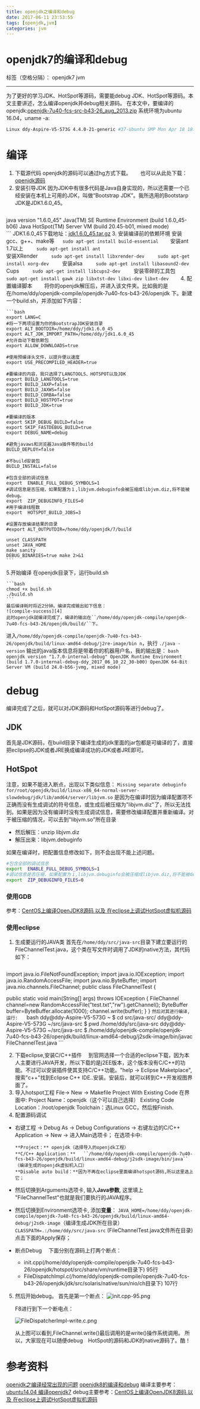 ```yaml
---
title: openjdk之编译和debug
date: 2017-06-11 23:53:55
tags: [openjdk,jvm]
categories: jvm
---
```

# openjdk7的编译和debug

标签（空格分隔）： openjdk7 jvm

---
为了更好的学习JDK、HotSpot等源码，需要能debug JDK、HotSpot等源码。本文主要讲述，怎么编译openjdk并debug相关源码。
在本文中，要编译的openjdk:[openjdk-7u40-fcs-src-b43-26_aug_2013.zip][1]
系统环境为ubuntu 16.04，uname -a:
```bash
Linux ddy-Aspire-V5-573G 4.4.0-21-generic #37-Ubuntu SMP Mon Apr 18 18:33:37 UTC 2016 x86_64 x86_64 x86_64 GNU/Linux
```
# 编译
1. 下载源代码
    openjdk的源码可以通过hg方式下载。　　
    也可以从此处下载：[openjdk源码][2]　　
2. 安装引导JDK
    因为JDK中有很多代码是Java自身实现的，所以还需要一个已经安装在本机上可用的JDK，叫做“Bootstrap     JDK”。我所选用的Bootstarp JDK是JDK1.6.0_45。　　
    ```bash
java version "1.6.0_45"
Java(TM) SE Runtime Environment (build 1.6.0_45-b06)
Java HotSpot(TM) Server VM (build 20.45-b01, mixed mode)  
    ```
    JDK1.6.0_45下载地址：[jdk1.6.0_45.tar.gz][3]
3. 安装编译前的依赖环境
    安装gcc、g++、make等  　
    ``sudo apt-get install build-essential``　　
    安装ant 1.7以上  　　
    ``sudo apt-get install ant``　　  
    安装XRender  　　
    ``sudo apt-get install libxrender-dev``  　　
    ``sudo apt-get install xorg-dev`` 　　
    安装alsa  　　
    ``sudo apt-get install libasound2-dev``　　
    Cups  　　
    ``sudo apt-get install libcups2-dev`` 　　
    安装零碎的工具包  　　
    ``sudo apt-get install gawk zip libxtst-dev libxi-dev libxt-dev``　　
4. 配置编译脚本　　
    将你的openjdk解压后，并进入该文件夹。比如我的是在/home/ddy/openjdk-compile/openjdk-7u40-fcs-b43-26/openjdk
下。新建一个build.sh，并添加如下内容：　　

    ```bash
    export LANG=C
    #将一下两项设置为你的BootstrapJDK安装目录
    export ALT_BOOTDIR=/home/ddy/jdk1.6.0_45
    export ALT_JDK_IMPORT_PATH=/home/ddy/jdk1.6.0_45
    #允许自动下载依赖包
    export ALLOW_DOWNLOADS=true

    #使用预编译头文件，以提升便以速度
    export USE_PRECOMPILED_HEADER=true

    #要编译的内容，我只选择了LANGTOOLS、HOTSPOT以及JDK
    export BUILD_LANGTOOLS=true
    export BUILD_JAXP=false
    export BUILD_JAXWS=false
    export BUILD_CORBA=false
    export BUILD_HOSTPOT=true
    export BUILD_JDK=true

    #要编译的版本
    export SKIP_DEBUG_BUILD=false
    export SKIP_FASTDEBUG_BUILD=true
    export DEBUG_NAME=debug

    #避免javaws和浏览器Java插件等的build
    BUILD_DEPLOY=false

    #不build安装包
    BUILD_INSTALL=false

    #包含全部的调试信息
    export  ENABLE_FULL_DEBUG_SYMBOLS=1
    #调试信息是否压缩，如果配置为１,libjvm.debuginfo会被压缩成libjvm.diz,将不能被debug。
    export  ZIP_DEBUGINFO_FILES=0
    #用于编译线程数
    export  HOTSPOT_BUILD_JOBS=3

    #设置存放编译结果的目录
    #export ALT_OUTPUTDIR=/home/ddy/openjdk/7/build

    unset CLASSPATH
    unset JAVA_HOME
    make sanity
    DEBUG_BINARIES=true make 2>&1
    ```
5.开始编译
    在openjdk目录下，运行build.sh

    ```bash
    chmod +x build.sh
    ./build.sh
    ```
    最后编译耗时将近2分钟。编译完成输出如下信息：
    ![compile-success][4]
    此时openjdk就编译完成了，编译的输出在``/home/ddy/openjdk-compile/openjdk-7u40-fcs-b43-26/openjdk/build/``下。
进入``/home/ddy/openjdk-compile/openjdk-7u40-fcs-b43-26/openjdk/build/linux-amd64-debug/j2re-image/bin
n``，执行
    ``./java -version``
    输出的java版本信息将是带着你的机器用户名，我的输出是：
    ```bash
    openjdk version "1.7.0-internal-debug"
    OpenJDK Runtime Environment (build 1.7.0-internal-debug-ddy_2017_06_10_22_30-b00)
    OpenJDK 64-Bit Server VM (build 24.0-b56-jvmg, mixed mode)
    ```
# debug
编译完成了之后，就可以对JDK源码和HotSpot源码等进行debug了。
## JDK
首先是JDK源码，在build目录下编译生成的jdk里面的jar包都是可编译的了，直接把eclipse的JDK或者JRE换成编译成功的JDK或者JRE即可。
## HotSpot
注意，如果不能进入断点，出现以下类似信息：
      ``Missing separate debuginfo for/root/openjdk/build/linux-x86_64-normal-server-slowdebug/jdk/lib/amd64/server/libjvm.so``
是因为在编译时因为编译配置项不正确而没有生成调试的符号信息，或生成后被压缩为"libjvm.diz"了，所以无法找到。如果是因为没有编译时没有生成调试信息，需要修改编译配置并重新编译。对于被压缩的情况，可以去到"libjvm.so"所在目录

+ 然后解压：unzip libjvm.diz                
+ 解压出来：libjvm.debuginfo


如果在编译时，把配置信息修改如下，则不会出现不能上述问题。
```bash
#包含全部的调试信息
export  ENABLE_FULL_DEBUG_SYMBOLS=1
#调试信息是否压缩，如果配置为１,libjvm.debuginfo会被压缩成libjvm.diz,将不能被debug。
export  ZIP_DEBUGINFO_FILES=0
```


### 使用GDB
 参考：[CentOS上编译OpenJDK8源码 以及 在eclipse上调试HotSpot虚拟机源码][5]
 
### 使用eclipse
1. 生成要运行的JAVA类
    首先在``/home/ddy/src/java-src``目录下建立要运行的FileChannelTest.java，这个类在写文件时调用了JDK的native方法，其代码如下：　　
    ```java
import java.io.FileNotFoundException;
import java.io.IOException;
import java.io.RandomAccessFile;
import java.nio.ByteBuffer;
import java.nio.channels.FileChannel;
public class FileChannelTest {

   public static void main(String[] args) throws IOException {
            FileChannel channel=new RandomAccessFile("test.txt","rw").getChannel();
            ByteBuffer buffer=ByteBuffer.allocate(1000);
            channel.write(buffer);
        }
}
    ```
    然后对其进行编译,运行:　　
    ```bash
ddy@ddy-Aspire-V5-573G ~ $ cd src/java-src/
ddy@ddy-Aspire-V5-573G ~/src/java-src $ pwd
/home/ddy/src/java-src
ddy@ddy-Aspire-V5-573G ~/src/java-src $ /home/ddy/openjdk-compile/openjdk-7u40-fcs-b43-26/openjdk/build/linux-amd64-debug/j2sdk-image/bin/javac FileChannelTest.java 
    ```

2. 下载eclipse,安装C/C++插件　
    到官网选择一个合适的eclipse下载，因为本人主要进行JAVA开发，所以下载的是j2EE版本，这个版本没有C/C++的功能。不过可以安装插件使其支持C/C++功能。"help -> Eclipse Maketplace",搜索"c++"找到Eclipse C++ IDE..安装。安装后，就可以转到C++开发视图界面了。
3. 导入hotspot工程
    File-> New -> Makefile Project With Existing Code 
    在界面中:
    Project Name：openjdk（这个可以自己选择）
    Existing Code Location：/root/openjdk
    Toolchain：选Linux GCC，然后按Finish.     
4. 配置源码调试     
+ 右键工程 -> Debug As -> Debug Configurations -> 右键左边的C/C++ Application -> New -> 进入Main选项卡；
在选项卡中:

      **Project：** openjdk（选择导入的openjdk工程）
      **C/C++ Application：**   ``/home/ddy/openjdk-compile/openjdk-7u40-fcs-b43-26/openjdk/build/linux-amd64-debug/j2sdk-image/bin/java``（编译生成的openjdk虚拟机入口）
      **Disable auto build：**因为不再在eclipse里面编译hotspot源码,所以这里选上它；
+ 然后切换到Arguments选项卡, 输入**Java参数**, 这里填上 "FileChannelTest"也就是我们要执行的JAVA程序。
+ 然后切换到Environment选项卡, 添加**变量**：
``JAVA_HOME=/home/ddy/openjdk-compile/openjdk-7u40-fcs-b43-26/openjdk/build/linux-amd64-debug/j2sdk-image``（编译生成JDK所在目录）
``CLASSPATH=.:/home/ddy/src/java-src`` (FileChannelTest.java文件所在目录)
点击下面的Apply保存；
+ 断点Debug
　下面分别在源码上打两个断点：

     + init.cpp(/home/ddy/openjdk-compile/openjdk-7u40-fcs-b43-26/openjdk/hotspot/src/share/vm/runtime目录下)      95行
     + FileDispatchImpl.c(/home/ddy/openjdk-compile/openjdk-7u40-fcs-b43-26/openjdk/jdk/src/solaris/native/sun/nio/ch目录下)    107行

5. 然后开始debug。
    首先是第一个断点：
    ![init.cpp-95.png][6]

    F8进行到下一个断电点：

    ![FileDispatcherImpl-write.c.png][7]

    从上图可以看到,FileChannel.write()最后调用的是write()操作系统调用。
    所以，大家现在可以随便debug　HotSpot的源码和JDK的native源码了。酷！

# 参考资料
[openjdk之编译经常出现的问题][8]
[openjdk8的编译和debug][9]
编译主要参考：[ubuntu14.04 编译openjdk7][10]
debug主要参考：[CentOS上编译OpenJDK8源码 以及 在eclipse上调试HotSpot虚拟机源码][11]


  [1]: https://pan.baidu.com/s/1bFVRwq
  [2]: https://pan.baidu.com/s/1qXMoWfM
  [3]: https://pan.baidu.com/s/1eStdxq6
  [4]: http://oqxil93b6.bkt.clouddn.com/images/openjdk/compile-success.png
  [5]: http://blog.csdn.net/tjiyu/article/details/53725247
  [6]: http://oqxil93b6.bkt.clouddn.com/images/openjdk/init.cpp-95.png
  [7]: http://oqxil93b6.bkt.clouddn.com/images/openjdk/FileDispatcherImpl-write.c.jpg
  [8]: https://yddmax.github.io/2017/06/12/openjdk%E4%B9%8B%E7%BC%96%E8%AF%91%E7%BB%8F%E5%B8%B8%E5%87%BA%E7%8E%B0%E7%9A%84%E9%97%AE%E9%A2%98/
  [9]: https://yddmax.github.io/2017/06/12/openjdk8%E4%B9%8B%E7%BC%96%E8%AF%91%E5%92%8Cdebug/
  [10]: https://ayonel.me/index.php/2017/01/05/compile_openjdk/
  [11]: http://blog.csdn.net/tjiyu/article/details/53725247

